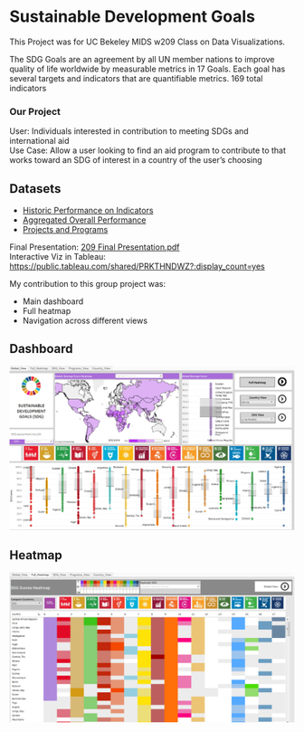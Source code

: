 
# Sustainable Development Goals

This Project was for UC Bekeley MIDS w209 Class on Data Visualizations. 

The SDG Goals are an agreement by all UN member nations to improve quality of life worldwide by measurable metrics in 17 Goals.
Each goal has several targets and indicators that are quantifiable metrics. 169 total indicators

### Our Project
User: Individuals interested in contribution to meeting SDGs and international aid   
Use Case: Allow a user looking to find an aid program to contribute to that works toward an SDG of interest in a country of the user’s choosing

## Datasets
* [Historic Performance on Indicators](https://data.worldbank.org/data-catalog/millennium-development-indicators)
* [Aggregated Overall Performance](http://www.sdgindex.org/)
* [Projects and Programs](d-portal.org)

Final Presentation:   [209 Final Presentation.pdf](209%20Final%20Presentation.pdf)   
Interactive Viz in Tableau: https://public.tableau.com/shared/PRKTHNDWZ?:display_count=yes   

My contribution to this group project was:
* Main dashboard 
* Full heatmap 
* Navigation across different views

## Dashboard

![UN SDG dashboard](SDG_UN_dashboard.png)   


## Heatmap
![UN SDG heatmap](full_heatmap.png)
